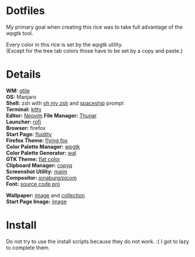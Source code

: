 # Dotfiles
My primary goal when creating this rice was to take full advantage of the wpgtk tool.

Every color in this rice is set by the wpgtk utility.  
(Except for the tree tab colors those have to be set by a copy and paste.)

# Details
**WM:** [qtile](http://www.qtile.org/)  
**OS:** Manjaro  
**Shell:** zsh with [oh my zsh](https://github.com/ohmyzsh/ohmyzsh) and [spaceship](https://github.com/denysdovhan/spaceship-prompt) prompt  
**Terminal:** [kitty](https://github.com/kovidgoyal/kitty)  
**Editor:** [Neovim](https://neovim.io/)
**File Manager:** [Thunar](https://wiki.archlinux.org/title/Thunar)  
**Launcher:** [rofi](https://github.com/davatorium/rofi)   
**Browser:** firefox   
**Start Page:** [fluidity](https://github.com/PrettyCoffee/fluidity)  
**Firefox Theme:** [flying fox](https://flyingfox.netlify.app/)  
**Color Palette Manager:** [wpgtk](https://github.com/deviantfero/wpgtk)   
**Color Palette Generator:** [wal](https://github.com/dylanaraps/pywal)  
**GTK Theme:** [flat color](https://github.com/Misterio77/base16-gtk-flatcolor)  
**Clipboard Manager:** [copyq](https://hluk.github.io/CopyQ/)  
**Screenshot Utility:** [maim](https://github.com/naelstrof/maim)  
**Compositor:** [jonaburg/picom](https://github.com/jonaburg/picom)  
**Font:** [source code pro](https://github.com/adobe-fonts/source-code-pro)

**Wallpaper:** [image](https://i.imgur.com/LnFOXBB.png) and [collection](https://imgur.com/a/XRAfu?gallery)  
**Start Page Image:** [image](https://filmschoolrejects.com/wp-content/uploads/2020/06/whisper-of-the-heart.png)

# Install
Do not try to use the install scripts because they do not work. :(
I got to lazy to complete them.
